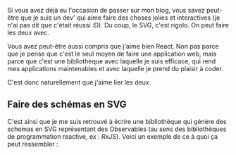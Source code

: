 Si vous avez déjà eu l'occasion de passer sur mon blog, vous savez peut-être que je suis un dev' qui aime faire des choses jolies et interactives (je n'ai pas dit que c'était réussi <span aria-label="emoji farçeur">:D</span>). Du coup, le SVG, c'est rigolo. On peut faire les deux avec.

Vous avez peut-être aussi compris que j'aime bien React. Non pas parce que je pense que c'est le seul moyen de faire une application web, mais parce que c'est une bibliothèque avec laquelle je suis efficace, qui rend mes applications maintenables et avec laquelle je prend du plaisir à coder.

C'est donc naturellement que j'aime lier les deux.

## Faire des schémas en SVG

C'est ainsi que je me suis retrouvé à écrire une bibliothèque qui génère des schemas en SVG représentant des Observables (au sens des bibliothèques de programmation reactive, ex&nbsp;: *RxJS*). Voici un exemple de ce à quoi ça peut ressembler&nbsp;:
